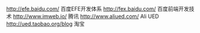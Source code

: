 http://efe.baidu.com/ 百度EFE开发体系
http://fex.baidu.com/  百度前端开发技术
http://www.imweb.io/  腾讯
http://www.aliued.com/ Ali UED
http://ued.taobao.org/blog  淘宝